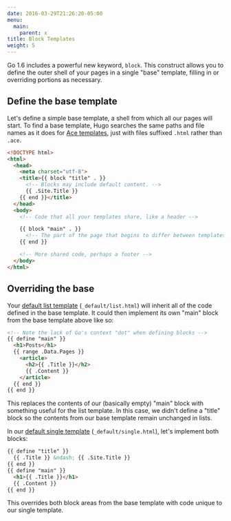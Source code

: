 ```yaml
---
date: 2016-03-29T21:26:20-05:00
menu:
  main:
    parent: x
title: Block Templates
weight: 5
---
```


Go 1.6 includes a powerful new keyword, `block`. This construct allows you to define the outer shell of your pages in a single "base" template, filling in or overriding portions as necessary.

## Define the base template

Let's define a simple base template, a shell from which all our pages will start. To find a base template, Hugo searches the same paths and file names as it does for [Ace templates](/templates/ace), just with files suffixed `.html` rather than `.ace`.

```html
<!DOCTYPE html>
<html>
  <head>
    <meta charset="utf-8">
    <title>{{ block "title" . }}
      <!-- Blocks may include default content. -->
      {{ .Site.Title }}
    {{ end }}</title>
  </head>
  <body>
    <!-- Code that all your templates share, like a header -->

    {{ block "main" . }}
      <!-- The part of the page that begins to differ between templates -->
    {{ end }}

    <!-- More shared code, perhaps a footer -->
  </body>
</html>
```

## Overriding the base

Your [default list template](/templates/list) (`_default/list.html`) will inherit all of the code defined in the base template. It could then implement its own "main" block from the base template above like so:

```html
<!-- Note the lack of Go's context "dot" when defining blocks -->
{{ define "main" }}
  <h1>Posts</h1>
  {{ range .Data.Pages }}
    <article>
      <h2>{{ .Title }}</h2>
      {{ .Content }}
    </article>
  {{ end }}
{{ end }}
```

This replaces the contents of our (basically empty) "main" block with something useful for the list template. In this case, we didn't define a "title" block so the contents from our base template remain unchanged in lists.

In our [default single template](/templates/content) (`_default/single.html`), let's implement both blocks:

```html
{{ define "title" }}
  {{ .Title }} &ndash; {{ .Site.Title }}
{{ end }}
{{ define "main" }}
  <h1>{{ .Title }}</h1>
  {{ .Content }}
{{ end }}
```

This overrides both block areas from the base template with code unique to our single template.
